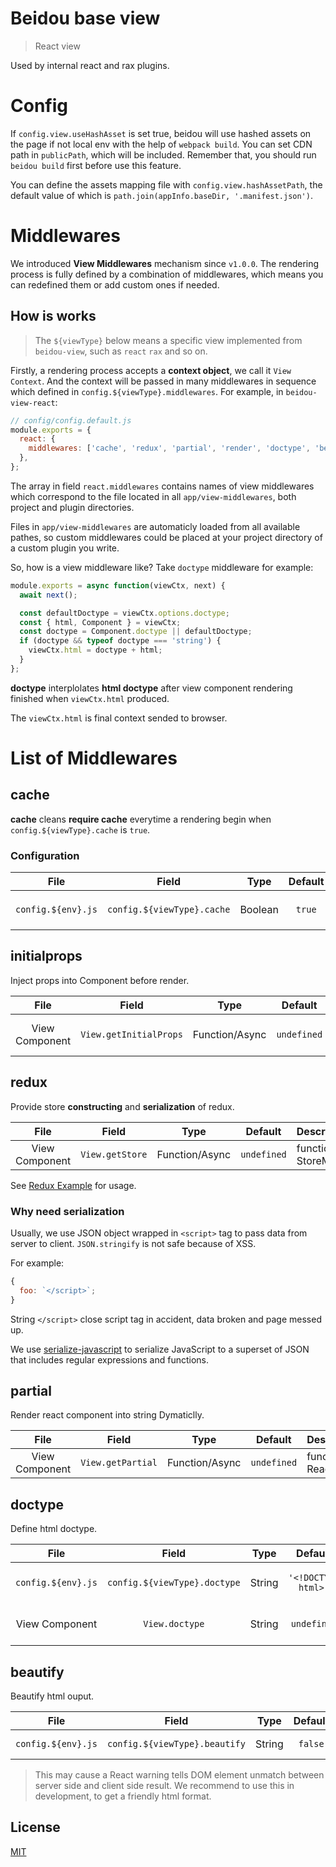 # Beidou base view

> React view

Used by internal react and rax plugins.

# Config

If `config.view.useHashAsset` is set true, beidou will use hashed assets on the page if not local env with the help of `webpack build`. You can set CDN path in `publicPath`, which will be included.
Remember that, you should run `beidou build` first before use this feature.

You can define the assets mapping file with `config.view.hashAssetPath`, the default value of which is `path.join(appInfo.baseDir, '.manifest.json')`.

# Middlewares

We introduced **View Middlewares** mechanism since `v1.0.0`. The rendering process is fully defined by a combination of middlewares, which means you can redefined them or add custom ones if needed.

## How is works

> The `${viewType}` below means a specific view implemented from `beidou-view`, such as `react` `rax` and so on.

Firstly, a rendering process accepts a **context object**, we call it `View Context`. And the context will be passed in many middlewares in sequence which defined in `config.${viewType}.middlewares`. For example, in `beidou-view-react`:

```js
// config/config.default.js
module.exports = {
  react: {
    middlewares: ['cache', 'redux', 'partial', 'render', 'doctype', 'beautify'],
  },
};
```

The array in field `react.middlewares` contains names of view middlewares which correspond to the file located in all `app/view-middlewares`, both project and plugin directories.

Files in `app/view-middlewares` are automaticly loaded from all available pathes, so custom middlewares could be placed at your project directory of a custom plugin you write.

So, how is a view middleware like? Take `doctype` middleware for example:

```js
module.exports = async function(viewCtx, next) {
  await next();

  const defaultDoctype = viewCtx.options.doctype;
  const { html, Component } = viewCtx;
  const doctype = Component.doctype || defaultDoctype;
  if (doctype && typeof doctype === 'string') {
    viewCtx.html = doctype + html;
  }
};
```

**doctype** interplolates **html doctype** after view component rendering finished when `viewCtx.html` produced.

The `viewCtx.html` is final context sended to browser.

# List of Middlewares

## cache

**cache** cleans **require cache** everytime a rendering begin when `config.${viewType}.cache` is `true`.

### Configuration

|        File        |           Field            |  Type   | Default | Description                 |
| :----------------: | :------------------------: | :-----: | :-----: | :-------------------------- |
| `config.${env}.js` | `config.${viewType}.cache` | Boolean | `true`  | Don't clean cache if `true` |

## initialprops

Inject props into Component before render.

|      File      |         Field          |      Type      |   Default   | Description                 |
| :------------: | :--------------------: | :------------: | :---------: | :-------------------------- |
| View Component | `View.getInitialProps` | Function/Async | `undefined` | Inject props into Component |

## redux

Provide store **constructing** and **serialization** of redux.

|      File      |      Field      |      Type      |   Default   | Description                       |
| :------------: | :-------------: | :------------: | :---------: | :-------------------------------- |
| View Component | `View.getStore` | Function/Async | `undefined` | function(viewCtx.props): StoreMap |

See [Redux Example](https://github.com/alibaba/beidou/tree/master/examples/redux) for usage.

### Why need serialization

Usually, we use JSON object wrapped in `<script>` tag to pass data from server to client. `JSON.stringify` is not safe because of XSS.

For example:

```js
{
  foo: `</script>`;
}
```

String `</script>` close script tag in accident, data broken and page messed up.

We use [serialize-javascript](https://github.com/yahoo/serialize-javascript) to serialize JavaScript to a superset of JSON that includes regular expressions and functions.

## partial

Render react component into string Dymaticlly.

|      File      |       Field       |      Type      |   Default   | Description                                |
| :------------: | :---------------: | :------------: | :---------: | :----------------------------------------- |
| View Component | `View.getPartial` | Function/Async | `undefined` | function(viewCtx.props): ReactComponentMap |

## doctype

Define html doctype.

|        File        |            Field             |  Type  |       Default       | Description           |
| :----------------: | :--------------------------: | :----: | :-----------------: | :-------------------- |
| `config.${env}.js` | `config.${viewType}.doctype` | String | `'<!DOCTYPE html>'` | Global doctype config |
|   View Component   |        `View.doctype`        | String |     `undefined`     | View doctype config   |

## beautify

Beautify html ouput.

|        File        |             Field             |  Type  | Default | Description             |
| :----------------: | :---------------------------: | :----: | :-----: | :---------------------- |
| `config.${env}.js` | `config.${viewType}.beautify` | String | `false` | enable/disable beautify |

> This may cause a React warning tells DOM element unmatch between server side and client side result. We recommend to use this in development, to get a friendly html format.

## License

[MIT](LICENSE)
